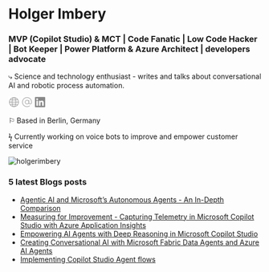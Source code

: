 # Holger Imbery
### MVP (Copilot Studio) & MCT | Code Fanatic | Low Code Hacker | Bot Keeper | Power Platform & Azure Architect | developers advocate

⤷ Science and technology enthusiast  - writes and talks about conversational AI and robotic process automation. 

 <a aligh="left" href="https://unit.link/holgerimbery" target="_blank" rel="noreferrer noopener"><img src="https://raw.githubusercontent.com/0xShapeShifter/dev-story/master/public/images/socials/globe.svg" alt="Website" width="22" height="22" /></a> <a aligh="left" href="mailto:the@cognitiveservices,ninja" target="_blank" rel="noreferrer noopener"><img src="https://raw.githubusercontent.com/0xShapeShifter/dev-story/master/public/images/socials/at.svg" alt="Email" width="22" height="22" /></a> <a aligh="left" href="https://www.linkedin.com/in/holgerimbery" target="_blank" rel="noreferrer noopener"><img src="https://raw.githubusercontent.com/0xShapeShifter/dev-story/master/public/images/socials/linkedin.svg" alt="LinkedIn" width="22" height="22" /></a>  

⚐ Based in Berlin, Germany

ϟ Currently working on voice bots to improve and empower customer service

 

<p align="left"> <img src="https://komarev.com/ghpvc/?username=holgerimbery&label=Profile%20views&color=0e75b6&style=flat" alt="holgerimbery" /> </p>

### 5 latest Blogs posts
<!-- HASHNODE:START -->
- [Agentic AI and Microsoft’s Autonomous Agents - An In-Depth Comparison](https://holgerimbery.blog/agentic-ai-an-overview)
- [Measuring for Improvement - Capturing Telemetry in Microsoft Copilot Studio with Azure Application Insights](https://holgerimbery.blog/analytics-with-azure-insights)
- [Empowering AI Agents with Deep Reasoning in Microsoft Copilot Studio](https://holgerimbery.blog/deep-reasoning-in-microsoft-copilot-studio)
- [Creating Conversational AI with Microsoft Fabric Data Agents and Azure AI Agents](https://holgerimbery.blog/creating-conversational-ai-with-microsoft-fabric-data-agents-and-azure-aiagents)
- [Implementing Copilot Studio Agent flows](https://holgerimbery.blog/agent-flows)
<!-- HASHNODE:END -->
